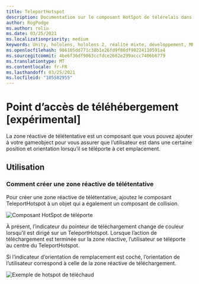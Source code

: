 ```yaml
---
title: TeleportHotspot
description: Documentation sur le composant HotSpot de télérelais dans MRTK
author: RogPodge
ms.author: roliu
ms.date: 03/25/2021
ms.localizationpriority: medium
keywords: Unity, hololens, hololens 2, réalité mixte, développement, MRTK, système de téléchaud, point d’accès de
ms.openlocfilehash: 986105dd771c38b1e26fd9f86df90224110591a4
ms.sourcegitcommit: 4be6f36df9063ccfdce2662e299accc7406b6779
ms.translationtype: MT
ms.contentlocale: fr-FR
ms.lasthandoff: 03/25/2021
ms.locfileid: "105582955"
---
```

# <a name="teleport-hotspot-experimental"></a>Point d’accès de téléhébergement [expérimental]

La zone réactive de télétentative est un composant que vous pouvez ajouter à votre gameobject pour vous assurer que l’utilisateur est dans une certaine position et orientation lorsqu’il se téléporte à cet emplacement.

## <a name="usage"></a>Utilisation

### <a name="how-to-create-a-teleport-hotspot"></a>Comment créer une zone réactive de télétentative

Pour créer une zone réactive de télétentative, ajoutez le composant TeleportHotspot à un objet qui a également un composant de collision. 

![Composant HotSpot de téléporte](../images/teleport/TeleportHotspotComponent.png)

À présent, l’indicateur du pointeur de téléchargement change de couleur lorsqu’il est dirigé sur un TeleportHotspot. Lorsque l’action de téléchargement est terminée sur la zone réactive, l’utilisateur se téléporte au centre du TeleportHotspot.

Si l’indicateur d’orientation de remplacement est coché, l’orientation de l’utilisateur correspond à celle de la zone réactive de téléchargement.

![Exemple de hotspot de téléchaud](../images/teleport/TeleportHotspotExample.gif)
